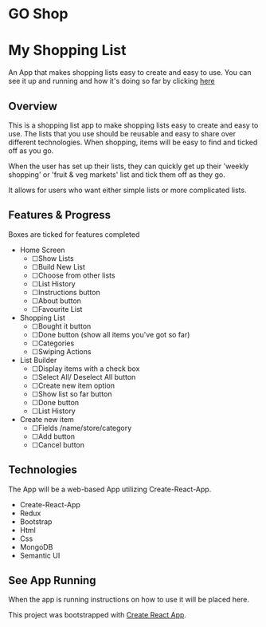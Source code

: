 # GO Shop

# My Shopping List

An App that makes shopping lists easy to create and easy to use.
You can see it up and running and how it's doing so far by clicking [here](https://gregatgit.github.io/)

## Overview

This is a shopping list app to make shopping lists easy to create and easy to use. The lists that you use should be reusable and easy to share over different technologies. When shopping, items will be easy to find and ticked off as you go.

When the user has set up their lists, they can quickly get up their &#39;weekly shopping&#39; or &#39;fruit &amp; veg markets&#39; list and tick them off as they go.

It allows for users who want either simple lists or more complicated lists.

## Features &amp; Progress

Boxes are ticked for features completed

- Home Screen
  - ☐Show Lists
  - ☐Build New List
  - ☐Choose from other lists
  - ☐List History
  - ☐Instructions button
  - ☐About button
  - ☐Favourite List
- Shopping List
  - ☐Bought it button
  - ☐Done button (show all items you&#39;ve got so far)
  - ☐Categories
  - ☐Swiping Actions
- List Builder
  - ☐Display items with a check box
  - ☐Select All/ Deselect All button
  - ☐Create new item option
  - ☐Show list so far button
  - ☐Done button
  - ☐List History
- Create new item
  - ☐Fields /name/store/category
  - ☐Add button
  - ☐Cancel button

## Technologies

The App will be a web-based App utilizing Create-React-App.

- Create-React-App
- Redux
- Bootstrap
- Html
- Css
- MongoDB
- Semantic UI

## See App Running

When the app is running instructions on how to use it will be placed here.

This project was bootstrapped with [Create React App](https://github.com/facebookincubator/create-react-app).
